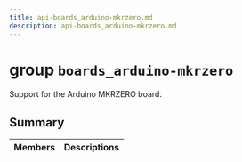 ```yaml
---
title: api-boards_arduino-mkrzero.md
description: api-boards_arduino-mkrzero.md
---
```

# group `boards_arduino-mkrzero` 

Support for the Arduino MKRZERO board.

## Summary

 Members                        | Descriptions                                
--------------------------------|---------------------------------------------

